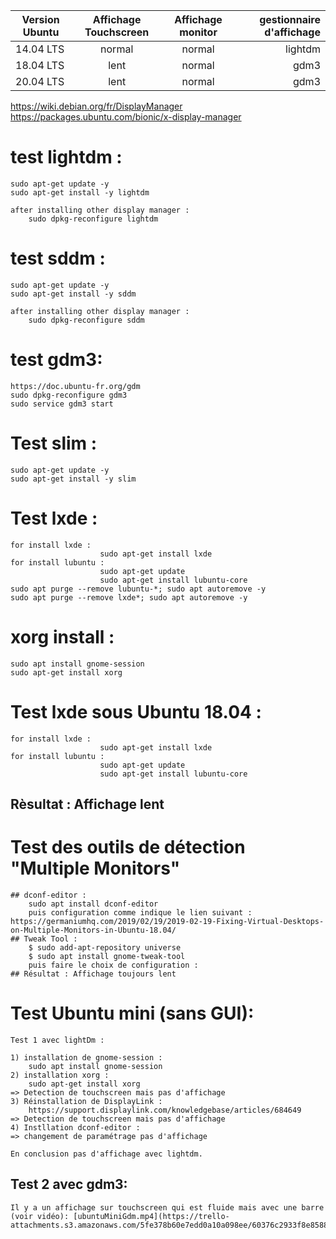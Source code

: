 | Version Ubuntu    |      Affichage Touchscreen      |  Affichage monitor |  gestionnaire d'affichage |
|----------         |:-------------------------------:|:------------------:|--------------------------:|
| 14.04 LTS         |  normal                         | normal             |lightdm                           |
| 18.04 LTS         |  lent                           | normal             |gdm3                       |
| 20.04 LTS         |  lent                           | normal             |gdm3                       |

https://wiki.debian.org/fr/DisplayManager
https://packages.ubuntu.com/bionic/x-display-manager

# test lightdm :

    sudo apt-get update -y
    sudo apt-get install -y lightdm

    after installing other display manager :
        sudo dpkg-reconfigure lightdm

# test sddm :
    sudo apt-get update -y
    sudo apt-get install -y sddm

    after installing other display manager :
        sudo dpkg-reconfigure sddm

# test gdm3:
    https://doc.ubuntu-fr.org/gdm
    sudo dpkg-reconfigure gdm3
    sudo service gdm3 start
# Test slim :
    sudo apt-get update -y
    sudo apt-get install -y slim

# Test lxde :
    for install lxde :
                        sudo apt-get install lxde
    for install lubuntu :
                        sudo apt-get update
                        sudo apt-get install lubuntu-core
    sudo apt purge --remove lubuntu-*; sudo apt autoremove -y
    sudo apt purge --remove lxde*; sudo apt autoremove -y
# xorg install :
    sudo apt install gnome-session
    sudo apt-get install xorg
# Test lxde sous Ubuntu 18.04 :
    for install lxde :
                        sudo apt-get install lxde
    for install lubuntu :
                        sudo apt-get update
                        sudo apt-get install lubuntu-core
## Rèsultat : Affichage lent

# Test des outils de détection "Multiple Monitors"
    ## dconf-editor : 
        sudo apt install dconf-editor 
        puis configuration comme indique le lien suivant : https://germaniumhq.com/2019/02/19/2019-02-19-Fixing-Virtual-Desktops-on-Multiple-Monitors-in-Ubuntu-18.04/
    ## Tweak Tool : 
        $ sudo add-apt-repository universe
        $ sudo apt install gnome-tweak-tool
        puis faire le choix de configuration : 
    ## Résultat : Affichage toujours lent    

# Test Ubuntu mini (sans GUI):

    Test 1 avec lightDm :

    1) installation de gnome-session :
        sudo apt install gnome-session
    2) installation xorg :
        sudo apt-get install xorg
    => Detection de touchscreen mais pas d'affichage
    3) Réinstallation de DisplayLink :
        https://support.displaylink.com/knowledgebase/articles/684649
    => Detection de touchscreen mais pas d'affichage
    4) Instllation dconf-editor :   
    => changement de paramétrage pas d'affichage

    En conclusion pas d'affichage avec lightdm.

   ## Test 2 avec gdm3:

    Il y a un affichage sur touchscreen qui est fluide mais avec une barre (voir vidéo): [ubuntuMiniGdm.mp4](https://trello-attachments.s3.amazonaws.com/5fe378b60e7edd0a10a098ee/60376c2933f8e85887a21344/5d588fe0937790b98c5f1fde92c590ff/ubuntuMiniGdm.mp4) 



